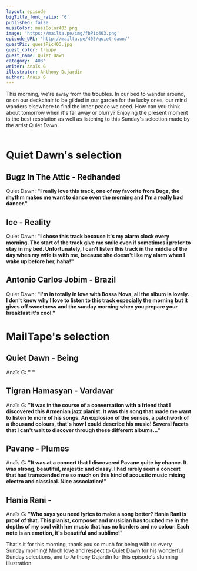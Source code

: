 ```yaml
---
layout: episode
bigTitle_font_ratio: '6'
published: false
musiColor: musiColor403.png
image: 'https://mailta.pe/img/fbPic403.png'
episode_URL: 'http://mailta.pe/403/quiet-dawn/'
guestPic: guestPic403.jpg
guest_color: trippy
guest_name: Quiet Dawn
category: '403'
writer: Anaïs G
illustrator: Anthony Dujardin
author: Anaïs G
---
```

<p id="introduction"> This morning, we're away from the troubles. In our bed to wander around, or on our deckchair to be gilded in our garden for the lucky ones, our mind wanders elsewhere to find the inner peace we need. How can you think about tomorrow when it's far away or blurry? Enjoying the present moment is the best resolution as well as listening to this Sunday's selection made by the artist Quiet Dawn. 
<br><br>

</p>



# Quiet Dawn's selection

## Bugz In The Attic - Redhanded
Quiet Dawn: **"**I really love this track, one of my favorite from Bugz, the rhythm makes me want to dance even the morning and I'm a really bad dancer.**"**

## Ice - Reality
Quiet Dawn: **"**I chose this track because it's my alarm clock every morning. The start of the track give me smile even if sometimes i prefer to stay in my bed. Unfortunately, I can't listen this track in the middle of the day when my wife is with me, because she doesn't like my alarm when I wake up before her, haha!**"**

## Antonio Carlos Jobim - Brazil
Quiet Dawn: **"**I'm in totally in love with Bossa Nova, all the album is lovely. I don't know why I love to listen to this track especially the morning but it gives off sweetness and the sunday morning when you prepare your breakfast it's cool.**"**


# MailTape's selection

## Quiet Dawn - Being
Anaïs G: **"** **"**

## Tigran Hamasyan - Vardavar
Anaïs G: **"**It was in the course of a conversation with a friend that I discovered this Armenian jazz pianist. It was this song that made me want to listen to more of his songs. An explosion of the senses, a patchwork of a thousand colours, that's how I could describe his music! Several facets that I can't wait to discover through these different albums...**"**

## Pavane - Plumes
Anaïs G: **"**It was at a concert that I discovered Pavane quite by chance. It was strong, beautiful, majestic and classy. I had rarely seen a concert that had transcended me so much on this kind of acoustic music mixing electro and classical. Nice association!**"**

## Hania Rani - 
Anaïs G: **"**Who says you need lyrics to make a song better? Hania Rani is proof of that. This pianist, composer and musician has touched me in the depths of my soul with her music that has no borders and no colour. Each note is an emotion, it's beautiful and sublime!**"**


<p id="outroduction">That's it for this morning, thank you so much for being with us every Sunday morning! Much love and respect to Quiet Dawn for his wonderful Sunday selections, and to Anthony Dujardin for this episode's stunning illustration.</p>

